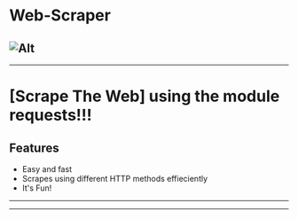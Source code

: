 # Web-Scraper 
 ![Alt](https://www.flaticon.com/svg/static/icons/svg/2826/2826508.svg)
---
___
# [Scrape The Web] using the module requests!!!
## Features
* Easy and fast
* Scrapes using different HTTP methods effieciently
* It's Fun!
---
___
